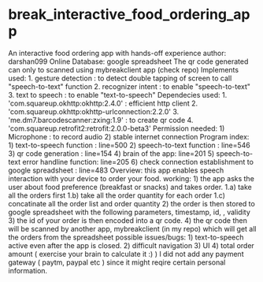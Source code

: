 # break_interactive_food_ordering_app
An interactive food ordering app with hands-off experience
author: darshan099
    Online Database: google spreadsheet
    The qr code generated can only to scanned using mybreakclient app (check repo)
    Implements used:
    1. gesture detection : to detect double tapping of screen to call "speech-to-text" function
    2. recognizer intent : to enable "speech-to-text"
    3. text to speech :  to enable "text-to-speech"
    Dependecies used:
    1. 'com.squareup.okhttp:okhttp:2.4.0' : efficient http client
    2. 'com.squareup.okhttp:okhttp-urlconnection:2.2.0'
    3. 'me.dm7.barcodescanner:zxing:1.9' :  to create qr code
    4. 'com.squareup.retrofit2:retrofit:2.0.0-beta3'
    Permission needed:
    1) Microphone :  to record audio
    2) stable internet connection
    Program index:
    1) text-to-speech function : line=500
    2) speech-to-text function : line=546
    3) qr code generation : line=154
    4) brain of the app: line=201
    5) speech-to-text error handline function: line=205
    6) check connection establishment to google spreadsheet : line=483
    Overview:
    this app enables speech interaction with your device to order your food.
    working:
    1) the app asks the user about food preference (breakfast or snacks) and takes order.
    1.a) take all the orders first
    1.b) take all the order quantity for each order
    1.c) concatinate all the order list and order quantity
    2) the order is then stored to google spreadsheet with the following parameters, timestamp, id, <order quantities>, validity
    3) the id of your order is then encoded into a qr code.
    4) the qr code then will be scanned by another app, mybreakclient (in my repo) which will get all the orders from the spreadsheet
    possible issues/bugs:
    1) text-to-speech active even after the app is closed.
    2) difficult navigation
    3) UI
    4) total order amount ( exercise your brain to calculate it :) )
    I did not add any payment gateway ( paytm, paypal etc ) since it might reqire certain personal information.
